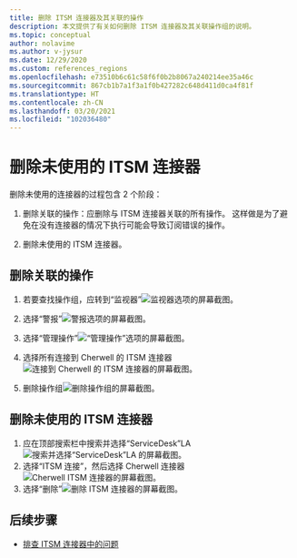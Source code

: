 ```yaml
---
title: 删除 ITSM 连接器及其关联的操作
description: 本文提供了有关如何删除 ITSM 连接器及其关联操作组的说明。
ms.topic: conceptual
author: nolavime
ms.author: v-jysur
ms.date: 12/29/2020
ms.custom: references_regions
ms.openlocfilehash: e73510b6c61c58f6f0b2b8067a240214ee35a46c
ms.sourcegitcommit: 867cb1b7a1f3a1f0b427282c648d411d0ca4f81f
ms.translationtype: HT
ms.contentlocale: zh-CN
ms.lasthandoff: 03/20/2021
ms.locfileid: "102036480"
---
```

# <a name="deletion-of-unused-itsm-connectors"></a>删除未使用的 ITSM 连接器

删除未使用的连接器的过程包含 2 个阶段：

1. 删除关联的操作：应删除与 ITSM 连接器关联的所有操作。 这样做是为了避免在没有连接器的情况下执行可能会导致订阅错误的操作。

2. 删除未使用的 ITSM 连接器。

## <a name="deletion-of-the-associated-actions"></a>删除关联的操作

1. 若要查找操作组，应转到“监视器”![监视器选项的屏幕截图。](media/itsmc-connector-deletion/itsmc-monitor-selection.png)

2. 选择“警报”![警报选项的屏幕截图。](media/itsmc-connector-deletion/itsmc-alert-selection.png)
3. 选择“管理操作”![“管理操作”选项的屏幕截图。](media/itsmc-connector-deletion/itsmc-actions-selection.png)
4. 选择所有连接到 Cherwell 的 ITSM 连接器![连接到 Cherwell 的 ITSM 连接器的屏幕截图。](media/itsmc-connector-deletion/itsmc-actions-screen.png)
5. 删除操作组![删除操作组的屏幕截图。](media/itsmc-connector-deletion/itsmc-action-deletion.png)

## <a name="deletion-of-the-unused-itsm-connector"></a>删除未使用的 ITSM 连接器

1. 应在顶部搜索栏中搜索并选择“ServiceDesk”LA ![搜索并选择“ServiceDesk”LA 的屏幕截图。](media/itsmc-connector-deletion/itsmc-connector-selection.png)
2. 选择“ITSM 连接”，然后选择 Cherwell 连接器![Cherwell ITSM 连接器的屏幕截图。](media/itsmc-connector-deletion/itsmc-cherwell-connector.png)
3. 选择“删除”![删除 ITSM 连接器的屏幕截图。](media/itsmc-connector-deletion/itsmc-connector-deletion.png)

## <a name="next-steps"></a>后续步骤

* [排查 ITSM 连接器中的问题](./itsmc-resync-servicenow.md)

